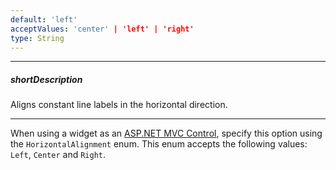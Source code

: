 ```yaml
---
default: 'left'
acceptValues: 'center' | 'left' | 'right'
type: String
---
```

---
##### shortDescription
Aligns constant line labels in the horizontal direction.

---
When using a widget as an [ASP.NET MVC Control](/concepts/35%20ASP.NET%20MVC%20Controls/20%20Fundamentals '/Documentation/Guide/ASP.NET_MVC_Controls/Fundamentals/'), specify this option using the `HorizontalAlignment` enum. This enum accepts the following values: `Left`, `Center` and `Right`.